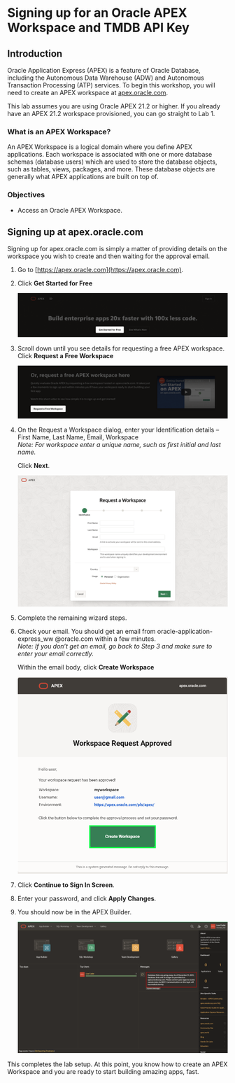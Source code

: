 # Signing up for an Oracle APEX Workspace and TMDB API Key

## Introduction

Oracle Application Express (APEX) is a feature of Oracle Database, including the Autonomous Data Warehouse (ADW) and Autonomous Transaction Processing (ATP) services. To begin this workshop, you will need to create an APEX workspace at [apex.oracle.com](apex.oracle.com).

This lab assumes you are using Oracle APEX 21.2 or higher. If you already have an APEX 21.2 workspace provisioned, you can go straight to Lab 1.

### What is an APEX Workspace?
An APEX Workspace is a logical domain where you define APEX applications. Each workspace is associated with one or more database schemas (database users) which are used to store the database objects, such as tables, views, packages, and more. These database objects are generally what APEX applications are built on top of.

### Objectives
- Access an Oracle APEX Workspace.

## Signing up at apex.oracle.com
Signing up for apex.oracle.com is simply a matter of providing details on the workspace you wish to create and then waiting for the approval email.

1. Go to [https://apex.oracle.com](https://apex.oracle.com).

2. Click **Get Started for Free**

    ![](images/apex-oracle-com-updated.png " ")

3. Scroll down until you see details for requesting a free APEX workspace.  Click **Request a Free Workspace**

    ![](images/get-started-page-updated.png " ")

3. On the Request a Workspace dialog, enter your Identification details – First Name, Last Name, Email, Workspace  
   *Note: For workspace enter a unique name, such as first initial and last name.*

    Click **Next**.

    ![](images/request-workspace-updated.png " ")

3. Complete the remaining wizard steps.

4. Check your email. You should get an email from oracle-application-express_ww @oracle.com within a few minutes.  
   *Note: If you don’t get an email, go back to Step 3 and make sure to enter your email correctly.*

   Within the email body, click **Create Workspace**

   ![](images/create-aoc-workspace.png " ")

3. Click **Continue to Sign In Screen**.
4. Enter your password, and click **Apply Changes**.
5. You should now be in the APEX Builder.

   ![](images/workspace-home.png " ")

This completes the lab setup. At this point, you know how to create an APEX Workspace and you are ready to start building amazing apps, fast.